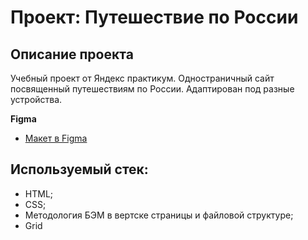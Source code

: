 # Проект: Путешествие по России

## Описание проекта
Учебный проект от Яндекс практикум. Одностраничный сайт посвященный путешествиям по России. Адаптирован под разные устройства.

**Figma**

* [Макет в Figma](https://www.figma.com/file/5S2WSbEFL6awjVWJ0NWL8Q/Sprint-3_-Russia-_-desktop-mobile?node-id=28503%3A0)

## Используемый стек:
* HTML;
* CSS;
* Методология БЭМ в вертске страницы и файловой структуре;
* Grid

